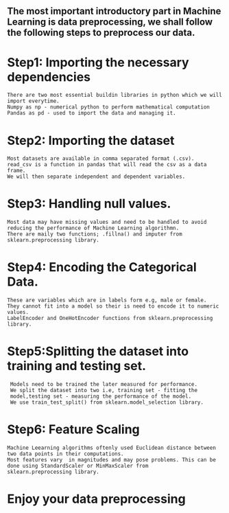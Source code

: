 ## The most important introductory part in Machine Learning is data preprocessing, we shall follow the following steps to preprocess our data.

# Step1: Importing the necessary dependencies
    There are two most essential buildin libraries in python which we will import everytime.
    Numpy as np - numerical python to perform mathematical computation
    Pandas as pd - used to import the data and managing it.
    
# Step2: Importing the dataset
    Most datasets are available in comma separated format (.csv).
    read_csv is a function in pandas that will read the csv as a data frame.
    We will then separate independent and dependent variables.
    
# Step3: Handling null values.
    Most data may have missing values and need to be handled to avoid reducing the performance of Machine Learning algorithmn. 
    There are maily two functions; .fillna() and imputer from sklearn.preprocessing library.
    
# Step4: Encoding the Categorical Data.
    These are variables which are in labels form e.g, male or female.
    They cannot fit into a model so their is need to encode it to numeric values.
    LabelEncoder and OneHotEncoder functions from sklearn.preprocessing library.
    
# Step5:Splitting the dataset into training and testing set.
     Models need to be trained the later measured for performance.
     We split the dataset into two i.e, training set - fitting the
     model,testing set - measuring the performance of the model.
     We use train_test_split() from sklearn.model_selection library.
    
# Step6: Feature Scaling
    Machine Leearning algorithms oftenly used Euclidean distance between two data points in their computations.
    Most features vary  in magnitudes and may pose problems. This can be done using StandardScaler or MinMaxScaler from                 
    sklearn.preprocessing library.
# Enjoy your data preprocessing
